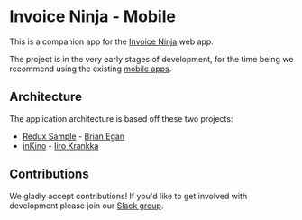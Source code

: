 # Invoice Ninja - Mobile

This is a companion app for the [Invoice Ninja](https://github.com/invoiceninja/invoiceninja) web app.

The project is in the very early stages of development, for the time being we recommend using the existing [mobile apps](https://www.invoiceninja.com/iphone-android/).

## Architecture

The application architecture is based off these two projects:
- [Redux Sample](https://github.com/brianegan/flutter_architecture_samples/tree/master/example/redux) - [Brian Egan](https://twitter.com/brianegan)
- [inKino](https://github.com/roughike/inKino) - [Iiro Krankka](https://twitter.com/koorankka)

## Contributions

We gladly accept contributions! If you'd like to get involved with development please join our [Slack group](http://slack.invoiceninja.com/).